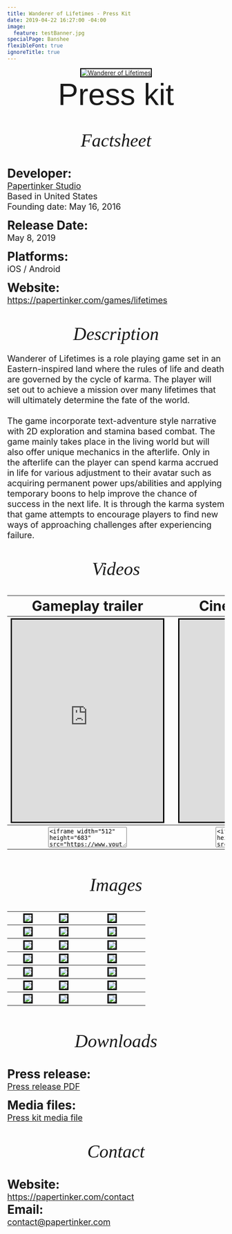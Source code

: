 ```yaml
---
title: Wanderer of Lifetimes - Press Kit
date: 2019-04-22 16:27:00 -04:00
image:
  feature: testBanner.jpg
specialPage: Banshee
flexibleFont: true
ignoreTitle: true
---
```




<div align="center" style="padding: 0em 0 0em 0;"><a href="/games/lifetimes/"><img style="border: 2px solid black;" src="/images/WandererOfLifetimesBanner.jpg" alt="Wanderer of Lifetimes"></a></div>

<div align="center" style="font-family:'source-sans-pro',sans-serif;text-rendering: optimizeLegibility; font-style:normal;font-size:5em;font-weight: 500;">Press kit</div>


<div align="center" style="font-family:'volkhov',serif;font-style:italic;font-size:3em;font-weight:400;padding: 1em 0 0.5em 0;">Factsheet</div>

<div align="left" style="font-size:2em;padding: 0.5em 0 0em 0; font-weight: bold;">
	Developer:
</div>
<div align="left" style="font-size:1.4em;padding: 0em 0 0em 0; font-weight: normal;">
	<a href="https://papertinker.com">Papertinker Studio</a><br>
	Based in United States<br>
	Founding date: May 16, 2016
</div>

<div align="left" style="font-size:2em;padding: 0.5em 0 0em 0; font-weight: bold;">
	Release Date:
</div>
<div align="left" style="font-size:1.4em;padding: 0em 0 0em 0; font-weight: normal;">
	May 8, 2019
</div>

<div align="left" style="font-size:2em;padding: 0.5em 0 0em 0; font-weight: bold;">
	Platforms:
</div>
<div align="left" style="font-size:1.4em;padding: 0em 0 0em 0; font-weight: normal;">
	iOS / Android
</div>

<div align="left" style="font-size:2em;padding: 0.5em 0 0em 0; font-weight: bold;">
	Website:
</div>
<div align="left" style="font-size:1.4em;padding: 0em 0 0em 0; font-weight: normal;">
	<a href="https://papertinker.com/games/lifetimes">https://papertinker.com/games/lifetimes</a>
</div>




<div align="center" style="font-family:'volkhov',serif;font-style:italic;font-size:3em;font-weight:400;padding: 1em 0 0.5em 0;">Description</div>
<div align="left" style="font-size:1.4em;padding: 0em 0 0em 0; font-weight: normal;">
	Wanderer of Lifetimes is a role playing game set in an Eastern-inspired land where the rules of life and death are governed by the cycle of karma. The player will set out to achieve a mission over many lifetimes that will ultimately determine the fate of the world.<br><br>
	The game incorporate text-adventure style narrative with 2D exploration and stamina based combat. The game mainly takes place in the living world but will also offer unique mechanics in the afterlife. Only in the afterlife can the player can spend karma accrued in life for various adjustment to their avatar such as acquiring permanent power ups/abilities and applying temporary boons to help improve the chance of success in the next life. It is through the karma system that game attempts to encourage players to find new ways of approaching challenges after experiencing failure. 
</div>



<div align="center" style="font-family:'volkhov',serif;font-style:italic;font-size:3em;font-weight:400;padding: 1em 0 0.5em 0;">Videos</div>
<table style="undefined;table-layout: fixed; width: 100%">
	<colgroup>
		<col style="width: 47.5%">
		<col style="width: 5%">
		<col style="width: 47.5%">
	</colgroup>
	<tr>
		<th class="tg-0lax" >
			<div align="center" style="font-size:2em;font-weight: bold;">Gameplay trailer</div>
		</th>
		<th class="tg-0lax"></th>
		<th class="tg-0lax" >
			<div align="center" style="font-size:2em;font-weight: bold;">Cinematic trailer</div>
		</th>
	</tr>
	<tr>
		<th class="tg-0lax" >
			<iframe style="border: 3px solid black;"  width="350" height="467" src="https://www.youtube.com/embed/GmJJBlWWHDk?rel=0" frameborder="0" allow="accelerometer; autoplay; encrypted-media; gyroscope; picture-in-picture" allowfullscreen></iframe>
		</th>
		<th class="tg-0lax"></th>
		<th class="tg-0lax" >
			<iframe style="border: 3px solid black;"  width="350" height="467" src="https://www.youtube.com/embed/UCJaHitPBYA?rel=0" frameborder="0" allow="accelerometer; autoplay; encrypted-media; gyroscope; picture-in-picture" allowfullscreen></iframe>
		</th>
	</tr>
	<tr>
		<th class="tg-0lax" >
			<textarea style= "height: 3.5em; max-height: 3.5em; "><iframe width="512" height="683" src="https://www.youtube.com/embed/GmJJBlWWHDk?rel=0" frameborder="0" allow="accelerometer; autoplay; encrypted-media; gyroscope; picture-in-picture" allowfullscreen></iframe></textarea>
		</th>
		<th class="tg-0lax"></th>
		<th class="tg-0lax" >
			<textarea style= "height: 3.5em; max-height: 3.5em; "><iframe width="512" height="683" src="https://www.youtube.com/embed/UCJaHitPBYA?rel=0" frameborder="0" allow="accelerometer; autoplay; encrypted-media; gyroscope; picture-in-picture" allowfullscreen></iframe></textarea>
		</th>
	</tr>
</table>



<div align="center" style="font-family:'volkhov',serif;font-style:italic;font-size:3em;font-weight:400;padding: 1em 0 0.5em 0;">Images</div>
<table style="undefined;table-layout: fixed; width: 100%">
<colgroup>
<col style="width: 30%">
<col style="width: 5%">
<col style="width: 30%">
<col style="width: 5%">
<col style="width: 30%">
</colgroup>
<tr>
  <th class="tg-0lax" >
    <a href="/images/Lifetimes/Screenshots/website_combat1.jpg" data-lightbox="lifetimes_press_kit"><img style="border: 3px solid black;" src="/images/Lifetimes/Screenshots_small/website_combat1.jpg"></a>
  </th>
  <th class="tg-0lax"></th>
  <th align="left" class="tg-0lax" >
    <a href="/images/Lifetimes/Screenshots/website_combat2.jpg" data-lightbox="lifetimes_press_kit"><img style="border: 3px solid black;"  src="/images/Lifetimes/Screenshots_small/website_combat2.jpg"></a>
  </th>
<th class="tg-0lax"></th>
  <th align="left" class="tg-0lax" >
    <a href="/images/Lifetimes/Screenshots/website_combat8.jpg" data-lightbox="lifetimes_press_kit"><img style="border: 3px solid black;"  src="/images/Lifetimes/Screenshots_small/website_combat8.jpg"></a>
  </th>
</tr>
<tr>
  <th class="tg-0lax" >
    <a href="/images/Lifetimes/Screenshots/website_explore1.jpg" data-lightbox="lifetimes_press_kit"><img style="border: 3px solid black;" src="/images/Lifetimes/Screenshots_small/website_explore1.jpg"></a>
  </th>
  <th class="tg-0lax"></th>
  <th align="left" class="tg-0lax" >
    <a href="/images/Lifetimes/Screenshots/website_explore2.jpg" data-lightbox="lifetimes_press_kit"><img style="border: 3px solid black;"  src="/images/Lifetimes/Screenshots_small/website_explore2.jpg"></a>
  </th>
<th class="tg-0lax"></th>
  <th align="left" class="tg-0lax" >
    <a href="/images/Lifetimes/Screenshots/website_explore3.jpg" data-lightbox="lifetimes_press_kit"><img style="border: 3px solid black;"  src="/images/Lifetimes/Screenshots_small/website_explore3.jpg"></a>
  </th>
</tr>
<tr>
  <th class="tg-0lax" >
    <a href="/images/Lifetimes/Screenshots/website_city1.jpg" data-lightbox="lifetimes_press_kit"><img style="border: 3px solid black;" src="/images/Lifetimes/Screenshots_small/website_city1.jpg"></a>
  </th>
  <th class="tg-0lax"></th>
  <th align="left" class="tg-0lax" >
    <a href="/images/Lifetimes/Screenshots/website_city2.jpg" data-lightbox="lifetimes_press_kit"><img style="border: 3px solid black;"  src="/images/Lifetimes/Screenshots_small/website_city2.jpg"></a>
  </th>
<th class="tg-0lax"></th>
  <th align="left" class="tg-0lax" >
    <a href="/images/Lifetimes/Screenshots/website_city3.jpg" data-lightbox="lifetimes_press_kit"><img style="border: 3px solid black;"  src="/images/Lifetimes/Screenshots_small/website_city3.jpg"></a>
  </th>
</tr>
<tr>
  <th class="tg-0lax" >
    <a href="/images/Lifetimes/Screenshots/website_story1.jpg" data-lightbox="lifetimes_press_kit"><img style="border: 3px solid black;" src="/images/Lifetimes/Screenshots_small/website_story1.jpg"></a>
  </th>
  <th class="tg-0lax"></th>
  <th align="left" class="tg-0lax" >
    <a href="/images/Lifetimes/Screenshots/website_story2.jpg" data-lightbox="lifetimes_press_kit"><img style="border: 3px solid black;"  src="/images/Lifetimes/Screenshots_small/website_story2.jpg"></a>
  </th>
<th class="tg-0lax"></th>
  <th align="left" class="tg-0lax" >
    <a href="/images/Lifetimes/Screenshots/website_story3.jpg" data-lightbox="lifetimes_press_kit"><img style="border: 3px solid black;"  src="/images/Lifetimes/Screenshots_small/website_story3.jpg"></a>
  </th>
</tr>
<tr>
  <th class="tg-0lax" >
    <a href="/images/Lifetimes/Screenshots/website_stat1.jpg" data-lightbox="lifetimes_press_kit"><img style="border: 3px solid black;" src="/images/Lifetimes/Screenshots_small/website_stat1.jpg"></a>
  </th>
  <th class="tg-0lax"></th>
  <th align="left" class="tg-0lax" >
    <a href="/images/Lifetimes/Screenshots/website_shop1.jpg" data-lightbox="lifetimes_press_kit"><img style="border: 3px solid black;"  src="/images/Lifetimes/Screenshots_small/website_shop1.jpg"></a>
  </th>
<th class="tg-0lax"></th>
  <th align="left" class="tg-0lax" >
    <a href="/images/Lifetimes/Screenshots/website_item1.jpg" data-lightbox="lifetimes_press_kit"><img style="border: 3px solid black;"  src="/images/Lifetimes/Screenshots_small/website_item1.jpg"></a>
  </th>
</tr>
<tr>
  <th class="tg-0lax" >
    <a href="/images/Lifetimes/Screenshots/website_scenario1.jpg" data-lightbox="lifetimes_press_kit"><img style="border: 3px solid black;" src="/images/Lifetimes/Screenshots_small/website_scenario1.jpg"></a>
  </th>
  <th class="tg-0lax"></th>
  <th align="left" class="tg-0lax" >
    <a href="/images/Lifetimes/Screenshots/website_scenario2.jpg" data-lightbox="lifetimes_press_kit"><img style="border: 3px solid black;"  src="/images/Lifetimes/Screenshots_small/website_scenario2.jpg"></a>
  </th>
<th class="tg-0lax"></th>
  <th align="left" class="tg-0lax" >
    <a href="/images/Lifetimes/Screenshots/website_scenario3.jpg" data-lightbox="lifetimes_press_kit"><img style="border: 3px solid black;"  src="/images/Lifetimes/Screenshots_small/website_scenario3.jpg"></a>
  </th>
</tr>
<tr>
  <th class="tg-0lax" >
    <a href="/images/Lifetimes/Screenshots/website_afterLife_home1.jpg" data-lightbox="lifetimes_press_kit"><img style="border: 3px solid black;" src="/images/Lifetimes/Screenshots_small/website_afterLife_home1.jpg"></a>
  </th>
  <th class="tg-0lax"></th>
  <th align="left" class="tg-0lax" >
    <a href="/images/Lifetimes/Screenshots/website_afterLife_birthPlace1.jpg" data-lightbox="lifetimes_press_kit"><img style="border: 3px solid black;"  src="/images/Lifetimes/Screenshots_small/website_afterLife_birthPlace1.jpg"></a>
  </th>
<th class="tg-0lax"></th>
  <th align="left" class="tg-0lax" >
    <a href="/images/Lifetimes/Screenshots/website_afterLife_power1.jpg" data-lightbox="lifetimes_press_kit"><img style="border: 3px solid black;"  src="/images/Lifetimes/Screenshots_small/website_afterLife_power1.jpg"></a>
  </th>
</tr>
</table>



<div align="center" style="font-family:'volkhov',serif;font-style:italic;font-size:3em;font-weight:400;padding: 1em 0 0.5em 0;">Downloads</div>

<div align="left" style="font-size:2em;padding: 0.5em 0 0em 0; font-weight: bold;">
	Press release:
</div>
<div align="left" style="font-size:1.4em;padding: 0em 0 0em 0; font-weight: normal;">
	<a href="https://papertinker.com/pdf/WandererOfLifetimesPressRelease.pdf">Press release PDF</a>
</div>
<div align="left" style="font-size:2em;padding: 0.5em 0 0em 0; font-weight: bold;">
	Media files:
</div>
<div align="left" style="font-size:1.4em;padding: 0em 0 0em 0; font-weight: normal;">
	<a href="https://drive.google.com/drive/folders/12kNGT_s6FyxkPZNj5JidoryGcQlDCTJO?usp=sharing">Press kit media file</a>
</div>



<div align="center" style="font-family:'volkhov',serif;font-style:italic;font-size:3em;font-weight:400;padding: 1em 0 0.5em 0;">Contact</div>

<div align="left" style="font-size:2em;padding: 0.5em 0 0em 0; font-weight: bold;">
	Website:
</div>
<div align="left" style="font-size:1.4em;padding: 0em 0 0em 0; font-weight: normal;">
	<a href="https://papertinker.com/contact">https://papertinker.com/contact</a>
</div>
<div align="left" style="font-size:2em;padding: 0em 0 0em 0; font-weight: bold;">
	Email:
</div>
<div align="left" style="font-size:1.4em;padding: 0em 0 0em 0; font-weight: normal;">
	<a href="mailto: contact@papertinker.com">contact@papertinker.com</a>
</div>